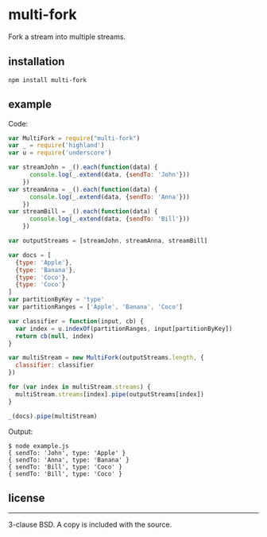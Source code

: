 # multi-fork

Fork a stream into multiple streams.

## installation

```npm install multi-fork```

## example

Code:

```javascript
var MultiFork = require("multi-fork")
var _ = require('highland')
var u = require('underscore')

var streamJohn = _().each(function(data) {
      console.log(_.extend(data, {sendTo: 'John'}))
    })
var streamAnna = _().each(function(data) {
      console.log(_.extend(data, {sendTo: 'Anna'}))
    })
var streamBill = _().each(function(data) {
      console.log(_.extend(data, {sendTo: 'Bill'}))
    })

var outputStreams = [streamJohn, streamAnna, streamBill]

var docs = [
  {type: 'Apple'},
  {type: 'Banana'},
  {type: 'Coco'},
  {type: 'Coco'}
]
var partitionByKey = 'type'
var partitionRanges = ['Apple', 'Banana', 'Coco']

var classifier = function(input, cb) {
  var index = u.indexOf(partitionRanges, input[partitionByKey])
  return cb(null, index)
}

var multiStream = new MultiFork(outputStreams.length, {
  classifier: classifier
})

for (var index in multiStream.streams) {
  multiStream.streams[index].pipe(outputStreams[index])
}

_(docs).pipe(multiStream)
```

Output:

```
$ node example.js
{ sendTo: 'John', type: 'Apple' }
{ sendTo: 'Anna', type: 'Banana' }
{ sendTo: 'Bill', type: 'Coco' }
{ sendTo: 'Bill', type: 'Coco' }
```

## license
-------

3-clause BSD. A copy is included with the source.
